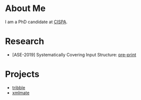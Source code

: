 # About Me

I am a PhD candidate at [CISPA](https://cispa.saarland).

# Research
- \[ASE-2019\] Systematically Covering Input Structure: [pre-print](publications/ase19-preprint.pdf)

# Projects
- [tribble](https://github.com/havrikov/tribble)
- [xmlmate](https://www.st.cs.uni-saarland.de/testing/xmlmate/)
